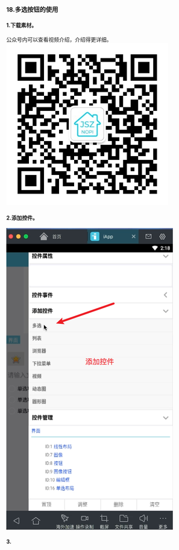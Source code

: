 ### 18.多选按钮的使用
#### 1.下载素材。
公众号内可以查看视频介绍，介绍得更详细。
![title](https://raw.githubusercontent.com/JSZNopi/JSZImage/master/gitnote/2019/10/30/WXCODE-1572446034519.jpeg)

#### 2.添加控件。
![title](https://raw.githubusercontent.com/JSZNopi/JSZImage/master/gitnote/2019/11/27/1-1574855739139.png)

#### 3.
